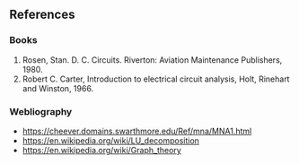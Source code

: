 ## References


### Books

1. Rosen, Stan. D. C. Circuits. Riverton: Aviation Maintenance Publishers, 1980.
2. Robert C. Carter, Introduction to electrical circuit analysis, Holt, Rinehart and Winston, 1966.

### Webliography
- https://cheever.domains.swarthmore.edu/Ref/mna/MNA1.html
- https://en.wikipedia.org/wiki/LU_decomposition
- https://en.wikipedia.org/wiki/Graph_theory


